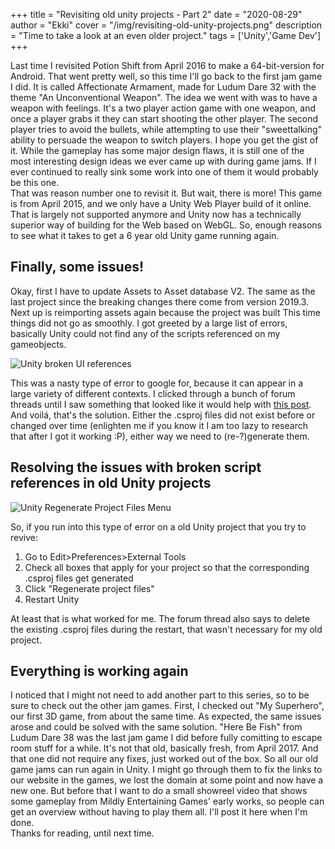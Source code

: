 +++
title = "Revisiting old unity projects - Part 2"
date = "2020-08-29"
author = "Ekki"
cover = "/img/revisiting-old-unity-projects.png"
description = "Time to take a look at an even older project."
tags = ['Unity','Game Dev']
+++

Last time I revisited Potion Shift from April 2016 to make a 64-bit-version for Android. That went pretty well, so this time I'll go back to the first jam game I did. It is called Affectionate Armament, made for Ludum Dare 32 with the theme "An Unconventional Weapon". The idea we went with was to have a weapon with feelings. It's a two player action game with one weapon, and once a player grabs it they can start shooting the other player. The second player tries to avoid the bullets, while attempting to use their "sweettalking" ability to persuade the weapon to switch players. I hope you get the gist of it. While the gameplay has some major design flaws, it is still one of the most interesting design ideas we ever came up with during game jams. If I ever continued to really sink some work into one of them it would probably be this one.  
That was reason number one to revisit it. But wait, there is more! This game is from April 2015, and we only have a Unity Web Player build of it online. That is largely not supported anymore and Unity now has a technically superior way of building for the Web based on WebGL.
So, enough reasons to see what it takes to get a 6 year old Unity game running again.

## Finally, some issues!
Okay, first I have to update Assets to Asset database V2. The same as the last project since the breaking changes there come from version 2019.3. Next up is reimporting assets again because the project was built 
This time things did not go as smoothly. I got greeted by a large list of errors, basically Unity could not find any of the scripts referenced on my gameobjects.  
  
![Unity broken UI references](/img/unity-broken-UI-references.PNG)  
  
This was a nasty type of error to google for, because it can appear in a large variety of different contexts. I clicked through a bunch of forum threads until I saw something that looked like it would help with [this post](https://forum.unity.com/threads/missing-unityengine-ui.735755/#post-6092235). And voilá, that's the solution. Either the .csproj files did not exist before or changed over time (enlighten me if you know it I am too lazy to research that after I got it working :P), either way we need to (re-?)generate them.  

## Resolving the issues with broken script references in old Unity projects

![Unity Regenerate Project Files Menu](/img/Unity-regenerate-project-files.PNG)

So, if you run into this type of error on a old Unity project that you try to revive:  

1) Go to Edit>Preferences>External Tools
2) Check all boxes that apply for your project so that the corresponding .csproj files get generated
3) Click "Regenerate project files"
4) Restart Unity

At least that is what worked for me. The forum thread also says to delete the existing .csproj files during the restart, that wasn't necessary for my old project. 

## Everything is working again
I noticed that I might not need to add another part to this series, so to be sure to check out the other jam games. First, I checked out "My Superhero", our first 3D game, from about the same time. As expected, the same issues arose and could be solved with the same solution. "Here Be Fish" from Ludum Dare 38 was the last jam game I did before fully comitting to escape room stuff for a while. It's not that old, basically fresh, from April 2017. And that one did not require any fixes, just worked out of the box. So all our old game jams can run again in Unity. I might go through them to fix the links to our website in the games, we lost the domain at some point and now have a new one. But before that I want to do a small showreel video that shows some gameplay from Mildly Entertaining Games' early works, so people can get an overview without having to play them all. I'll post it here when I'm done.  
Thanks for reading, until next time.